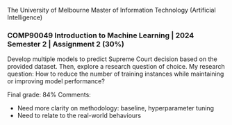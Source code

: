 The University of Melbourne
Master of Information Technology (Artificial Intelligence)

### COMP90049 Introduction to Machine Learning | 2024 Semester 2 | Assignment 2 (30%)

Develop multiple models to predict Supreme Court decision based on the provided dataset. Then, explore a research question of choice.
My research question: How to reduce the number of training instances while maintaining or improving model performance?

Final grade: 84%
Comments:
- Need more clarity on methodology: baseline, hyperparameter tuning
- Need to relate to the real-world behaviours
